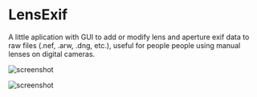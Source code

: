 # LensExif
A little aplication with GUI to add or modify lens and aperture exif data to raw files (.nef, .arw, .dng, etc.), useful for people people using manual lenses on digital cameras.


![screenshot](https://github.com/nlaq/LensExif/blob/main/screenshot1.png)



![screenshot](https://github.com/nlaq/LensExif/blob/main/screenshot2.png)
